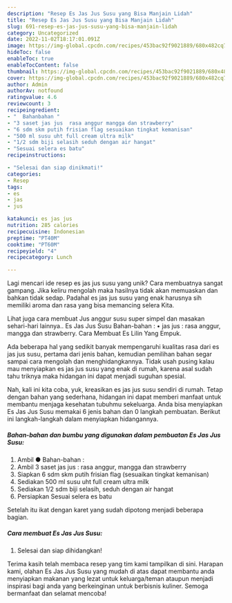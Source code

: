 ```yaml
---
description: "Resep Es Jas Jus Susu yang Bisa Manjain Lidah"
title: "Resep Es Jas Jus Susu yang Bisa Manjain Lidah"
slug: 691-resep-es-jas-jus-susu-yang-bisa-manjain-lidah
category: Uncategorized
date: 2022-11-02T18:17:01.091Z
image: https://img-global.cpcdn.com/recipes/453bac92f9021889/680x482cq70/es-jas-jus-susu-foto-resep-utama.jpg
hideToc: false
enableToc: true
enableTocContent: false
thumbnail: https://img-global.cpcdn.com/recipes/453bac92f9021889/680x482cq70/es-jas-jus-susu-foto-resep-utama.jpg
cover: https://img-global.cpcdn.com/recipes/453bac92f9021889/680x482cq70/es-jas-jus-susu-foto-resep-utama.jpg
author: Admin
authorAv: notfound
ratingvalue: 4.6
reviewcount: 3
recipeingredient:
- "  Bahanbahan "
- "3 saset jas jus  rasa anggur mangga dan strawberry"
- "6 sdm skm putih frisian flag sesuaikan tingkat kemanisan"
- "500 ml susu uht full cream ultra milk"
- "1/2 sdm biji selasih seduh dengan air hangat"
- "Sesuai selera es batu"
recipeinstructions:

- "Selesai dan siap dinikmati!"
categories:
- Resep
tags:
- es
- jas
- jus

katakunci: es jas jus 
nutrition: 285 calories
recipecuisine: Indonesian
preptime: "PT40M"
cooktime: "PT60M"
recipeyield: "4"
recipecategory: Lunch

---
```





Lagi mencari ide resep es jas jus susu yang unik? Cara membuatnya sangat gampang. Jika keliru mengolah maka hasilnya tidak akan memuaskan dan bahkan tidak sedap. Padahal es jas jus susu yang enak harusnya sih memiliki aroma dan rasa yang bisa memancing selera Kita.





Lihat juga cara membuat Jus anggur susu super simpel dan masakan sehari-hari lainnya.. Es Jas Jus Susu Bahan-bahan : • jas jus : rasa anggur, mangga dan strawberry. Cara Membuat Es Lilin Yang Empuk.

Ada beberapa hal yang sedikit banyak mempengaruhi kualitas rasa dari es jas jus susu, pertama dari jenis bahan, kemudian pemilihan bahan segar sampai cara mengolah dan menghidangkannya. Tidak usah pusing kalau mau menyiapkan es jas jus susu yang enak di rumah, karena asal sudah tahu triknya maka hidangan ini dapat menjadi suguhan spesial.






Nah, kali ini kita coba, yuk, kreasikan es jas jus susu sendiri di rumah. Tetap dengan bahan yang sederhana, hidangan ini dapat memberi manfaat untuk membantu menjaga kesehatan tubuhmu sekeluarga. Anda bisa menyiapkan Es Jas Jus Susu memakai 6 jenis bahan dan 0 langkah pembuatan. Berikut ini langkah-langkah dalam menyiapkan hidangannya.

<!--inarticleads1-->

##### Bahan-bahan dan bumbu yang digunakan dalam pembuatan Es Jas Jus Susu:

1. Ambil  ● Bahan-bahan :
1. Ambil 3 saset jas jus : rasa anggur, mangga dan strawberry
1. Siapkan 6 sdm skm putih frisian flag (sesuaikan tingkat kemanisan)
1. Sediakan 500 ml susu uht full cream ultra milk
1. Sediakan 1/2 sdm biji selasih, seduh dengan air hangat
1. Persiapkan Sesuai selera es batu


Setelah itu ikat dengan karet yang sudah dipotong menjadi beberapa bagian. 

<!--inarticleads2-->

##### Cara membuat Es Jas Jus Susu:


1. Selesai dan siap dihidangkan!



Terima kasih telah membaca resep yang tim kami tampilkan di sini. Harapan kami, olahan Es Jas Jus Susu yang mudah di atas dapat membantu anda menyiapkan makanan yang lezat untuk keluarga/teman ataupun menjadi inspirasi bagi anda yang berkeinginan untuk berbisnis kuliner. Semoga bermanfaat dan selamat mencoba!
